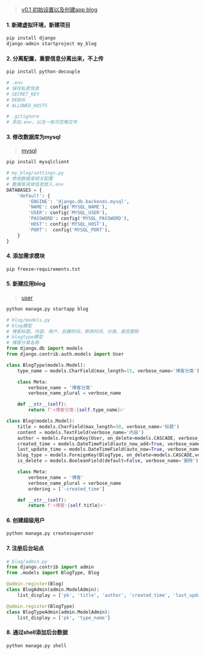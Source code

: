 > [v0.1 初始设置以及创建app blog](https://github.com/oldestcrab/my_blog/releases/tag/v0.1)

#### 1. 新建虚拟环境，新建项目
```python
pip install django
django-admin startproject my_blog
```
#### 2. 分离配置，重要信息分离出来，不上传
```python
pip install python-decouple

# .env
# 保存私密信息
# SECRET_KEY
# DEBUG
# ALLOWED_HOSTS

# .gitignore
# 添加.env，以及一些可忽略文件
```

#### 3. 修改数据库为mysql
> [mysql](https://docs.djangoproject.com/en/2.2/ref/databases/#mysql-notes)
```python
pip install mysqlclient

# my_blog/settings.py
# 修改数据库相关配置
# 数据库具体信息放入.env
DATABASES = {
    'default': {
        'ENGINE': 'django.db.backends.mysql',
        'NAME': config('MYSQL_NAME'),
        'USER': config('MYSQL_USER'),
        'PASSWORD': config('MYSQL_PASSWORD'),
        'HOST': config('MYSQL_HOST'),
        'PORT':  config('MYSQL_PORT'),
    }
}
```
#### 4. 添加需求模块
```python
pip freeze>requirements.txt
```

#### 5. 新建应用blog
> [user](https://docs.djangoproject.com/en/2.2/topics/auth/default/)
```python
python manage.py startapp blog

# blog/models.py
# blog模型
# 博客标题、内容、用户、创建时间，修改时间、分类、是否删除
# blogtype模型
# 博客分类名称
from django.db import models
from django.contrib.auth.models import User

class BlogType(models.Model):
    type_name = models.CharField(max_length=15, verbose_name='博客分类')

    class Meta:
        verbose_name = '博客分类'
        verbose_name_plural = verbose_name

    def __str__(self):
        return f'<博客分类:{self.type_name}>'

class Blog(models.Model):
    title = models.CharField(max_length=50, verbose_name='标题')
    content = models.TextField(verbose_name='内容')
    author = models.ForeignKey(User, on_delete=models.CASCADE, verbose_name='作者')
    created_time = models.DateTimeField(auto_now_add=True, verbose_name='发布时间')
    last_update_time = models.DateTimeField(auto_now=True, verbose_name='更新时间')
    blog_type = models.ForeignKey(BlogType, on_delete=models.CASCADE,verbose_name='博客分类')
    is_delete = models.BooleanField(default=False, verbose_name='删除')

    class Meta:
        verbose_name = '博客'
        verbose_name_plural = verbose_name
        ordering = ['-created_time']

    def __str__(self):
        return f'<博客:{self.title}>'
```
#### 6. 创建超级用户
```python
python manage.py createsuperuser
```

#### 7. 注册后台站点
```python
# blog/admin.py
from django.contrib import admin
from .models import BlogType, Blog

@admin.register(Blog)
class BlogAdmin(admin.ModelAdmin):
    list_display = ['pk', 'title', 'author', 'created_time', 'last_update_time', 'blog_type', 'is_delete', ]

@admin.register(BlogType)
class BlogTypeAdmin(admin.ModelAdmin):
    list_display = ['pk', 'type_name']
```

#### 8. 通过shell添加后台数据
```python
python manage.py shell
```